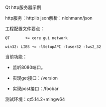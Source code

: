 Qt http服务器示例

http服务：httplib
json解析：nlohmann/json

工程配置文件要点：
```
QT       += core gui network

win32: LIBS += -lSetupAPI -luser32 -lws2_32

```

当前功能：
* 监听8080端口。

* 实现get接口：/version

* 实现post接口：/foobar

  

测试环境：qt5.14.2+mingw64 